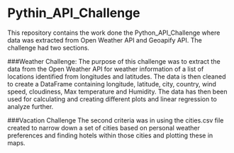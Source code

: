 # Pythin_API_Challenge
This repository contains the work done the Python_API_Challenge where data was extracted from Open Weather API and Geoapify API.
The challenge had two sections.

###Weather Challenge:
The purpose of this challenge was to extract the data from the Open Weather API for weather information of a list of locations identified from longitudes and latitudes. The data is then cleaned to create a DataFrame containing longitude, latitude, city, country, wind speed, cloudiness, Max temperature and Humidity.
The data has then been used for calculating and creating different plots and linear regression to analyze further.

###Vacation Challenge
The second criteria was in using the cities.csv file created to narrow down a set of cities based on personal weather preferences and finding hotels within those cities and plotting these in maps.
